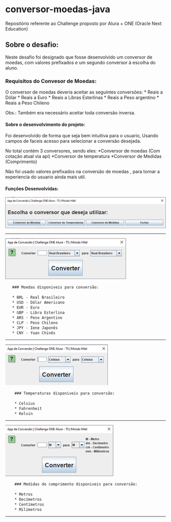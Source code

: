 # conversor-moedas-java
Repositório referente ao Challenge proposto por Alura + ONE (Oracle Next Education)

## Sobre o desafio:

Neste desafio foi designado que fosse desenvolvido um conversor de moedas, com valores prefixados e um segundo conversor à escolha do aluno.

### Requisitos do Convesor de Moedas:

O conversor de moedas deveria aceitar as seguintes conversões:
    * Reais a Dólar
    * Reais a Euro
    * Reais a Libras Esterlinas
    * Reais a Peso argentino
    * Reais a Peso Chileno

Obs.: Também era necessário aceitar toda conversão inversa.

#### Sobre o desenvolvimento do projeto:

  Foi desenvolvido de forma que seja bem intuitiva para o usuario,
  Usando campos de faceis acesso para selecionar a conversão desejada.

  No total contém 3 conversores, sendo eles:
    *Conversor de moedas (Com cotação atual via api)
    *Conversor de temperatura
    *Conversor de Medidas (Comprimento)

Não foi usado valores prefixados na conversão de moedas , para tornar a experiencia do usuario ainda mais util.

#### Funções Desenvolvidas:

![Tela - Menu Principal](imgs/menu-principal.png)
___________________________________

![Tela - Convesor de Moedas](imgs/conversor-moeda.png)

       ### Moedas disponiveis para conversão:
      
       * BRL - Real Brasileiro
       * USD - Dólar Americano
       * EUR - Euro
       * GBP - Libra Esterlina
       * ARS - Peso Argentino
       * CLP - Peso Chileno
       * JPY - Iene Japonês
       * CNY - Yuan Chinês

___________________________________

![Tela - Conversor de Temperaturas](imgs/conversor-temperatura.png)

        ### Temperaturas disponiveis para conversão:

        * Celsius
        * Fahrenheit
        * Kelvin
___________________________________

![Tela - Conversor de Medidas](imgs/conversor-medidas.png)

        ### Medidas de comprimento disponiveis para conversão:

        * Metros
        * Decímetros
        * Centímetros
        * Milímetros

___________________________________